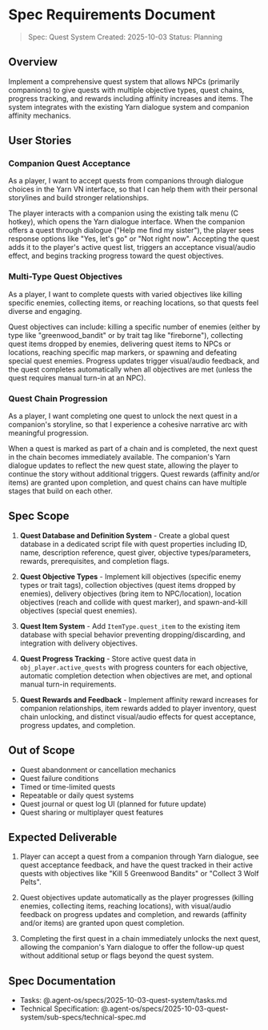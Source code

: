 # Spec Requirements Document

> Spec: Quest System
> Created: 2025-10-03
> Status: Planning

## Overview

Implement a comprehensive quest system that allows NPCs (primarily companions) to give quests with multiple objective types, quest chains, progress tracking, and rewards including affinity increases and items. The system integrates with the existing Yarn dialogue system and companion affinity mechanics.

## User Stories

### Companion Quest Acceptance

As a player, I want to accept quests from companions through dialogue choices in the Yarn VN interface, so that I can help them with their personal storylines and build stronger relationships.

The player interacts with a companion using the existing talk menu (C hotkey), which opens the Yarn dialogue interface. When the companion offers a quest through dialogue ("Help me find my sister"), the player sees response options like "Yes, let's go" or "Not right now". Accepting the quest adds it to the player's active quest list, triggers an acceptance visual/audio effect, and begins tracking progress toward the quest objectives.

### Multi-Type Quest Objectives

As a player, I want to complete quests with varied objectives like killing specific enemies, collecting items, or reaching locations, so that quests feel diverse and engaging.

Quest objectives can include: killing a specific number of enemies (either by type like "greenwood_bandit" or by trait tag like "fireborne"), collecting quest items dropped by enemies, delivering quest items to NPCs or locations, reaching specific map markers, or spawning and defeating special quest enemies. Progress updates trigger visual/audio feedback, and the quest completes automatically when all objectives are met (unless the quest requires manual turn-in at an NPC).

### Quest Chain Progression

As a player, I want completing one quest to unlock the next quest in a companion's storyline, so that I experience a cohesive narrative arc with meaningful progression.

When a quest is marked as part of a chain and is completed, the next quest in the chain becomes immediately available. The companion's Yarn dialogue updates to reflect the new quest state, allowing the player to continue the story without additional triggers. Quest rewards (affinity and/or items) are granted upon completion, and quest chains can have multiple stages that build on each other.

## Spec Scope

1. **Quest Database and Definition System** - Create a global quest database in a dedicated script file with quest properties including ID, name, description reference, quest giver, objective types/parameters, rewards, prerequisites, and completion flags.

2. **Quest Objective Types** - Implement kill objectives (specific enemy types or trait tags), collection objectives (quest items dropped by enemies), delivery objectives (bring item to NPC/location), location objectives (reach and collide with quest marker), and spawn-and-kill objectives (special quest enemies).

3. **Quest Item System** - Add `ItemType.quest_item` to the existing item database with special behavior preventing dropping/discarding, and integration with delivery objectives.

4. **Quest Progress Tracking** - Store active quest data in `obj_player.active_quests` with progress counters for each objective, automatic completion detection when objectives are met, and optional manual turn-in requirements.

5. **Quest Rewards and Feedback** - Implement affinity reward increases for companion relationships, item rewards added to player inventory, quest chain unlocking, and distinct visual/audio effects for quest acceptance, progress updates, and completion.

## Out of Scope

- Quest abandonment or cancellation mechanics
- Quest failure conditions
- Timed or time-limited quests
- Repeatable or daily quest systems
- Quest journal or quest log UI (planned for future update)
- Quest sharing or multiplayer quest features

## Expected Deliverable

1. Player can accept a quest from a companion through Yarn dialogue, see quest acceptance feedback, and have the quest tracked in their active quests with objectives like "Kill 5 Greenwood Bandits" or "Collect 3 Wolf Pelts".

2. Quest objectives update automatically as the player progresses (killing enemies, collecting items, reaching locations), with visual/audio feedback on progress updates and completion, and rewards (affinity and/or items) are granted upon quest completion.

3. Completing the first quest in a chain immediately unlocks the next quest, allowing the companion's Yarn dialogue to offer the follow-up quest without additional setup or flags beyond the quest system.

## Spec Documentation

- Tasks: @.agent-os/specs/2025-10-03-quest-system/tasks.md
- Technical Specification: @.agent-os/specs/2025-10-03-quest-system/sub-specs/technical-spec.md

